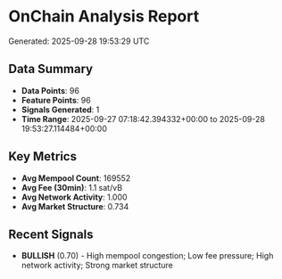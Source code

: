 # OnChain Analysis Report
Generated: 2025-09-28 19:53:29 UTC

## Data Summary
- **Data Points**: 96
- **Feature Points**: 96
- **Signals Generated**: 1
- **Time Range**: 2025-09-27 07:18:42.394332+00:00 to 2025-09-28 19:53:27.114484+00:00

## Key Metrics
- **Avg Mempool Count**: 169552
- **Avg Fee (30min)**: 1.1 sat/vB
- **Avg Network Activity**: 1.000
- **Avg Market Structure**: 0.734

## Recent Signals
- **BULLISH** (0.70) - High mempool congestion; Low fee pressure; High network activity; Strong market structure
